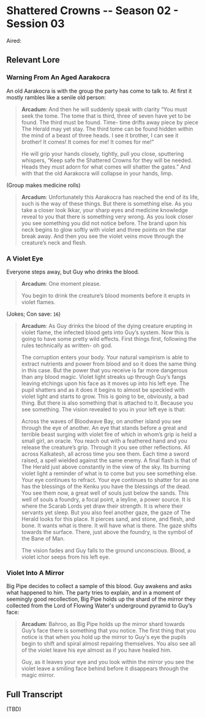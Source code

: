 # Shattered Crowns -- Season 02 - Session 03

Aired: 

## Relevant Lore

### Warning From An Aged Aarakocra

An old Aarakocra is with the group the party has come to talk to. At first it mostly rambles like a senile old person:

> **Arcadum**: And then he will suddenly speak with clarity “You must seek the tome. The tome that is third, three of seven have yet to be found. The third must be found. Time- time drifts away piece by piece The Herald may yet stay. The third tome can be found hidden within the mind of a beast of three heads. I see it brother, I can see it brother! It comes! It comes for me! It comes for me!”
>
> He will grip your hands closely, tightly, pull you close, sputtering whispers, “Keep safe the Shattered Crowns for they will be needed. Heads they must adorn for what comes will shatter the gates.” And with that the old Aarakocra will collapse in your hands, limp.

(Group makes medicine rolls)

> **Arcadum**: Unfortunately this Aarakocra has reached the end of its life, such is the way of these things. But there is something else. As you take a closer look Ikkar, your sharp eyes and medicine knowledge reveal to you that there is something very wrong. As you look closer you see something you did not notice before. The brand upon his neck begins to glow softly with violet and three points on the star break away. And then you see the violet veins move through the creature’s neck and flesh.

### A Violet Eye

Everyone steps away, but Guy who drinks the blood.

> **Arcadum**: One moment please.
>
> You begin to drink the creature’s blood moments before it erupts in violet flames.

(Jokes; Con save: `16`)

> **Arcadum**: As Guy drinks the blood of the dying creature erupting in violet flame, the infected blood gets into Guy’s system. Now this is going to have some pretty wild effects. First things first, following the rules technically as written- oh god.
>
> The corruption enters your body. Your natural vampirism is able to extract nutrients and power from blood and so it does the same thing in this case. But the power that you receive is far more dangerous than any blood magic. Violet light streaks up through Guy’s fangs leaving etchings upon his face as it moves up into his left eye. The pupil shatters and as it does it begins to almost be speckled with violet light and starts to grow. This is going to be, obviously, a bad thing. But there is also something that is attached to it. Because you see something. The vision revealed to you in your left eye is that:
>
> Across the waves of Bloodwave Bay, on another island you see through the eye of another. An eye that stands before a great and terrible beast surging with violet fire of which in whom’s grip is held a small girl, an oracle. You reach out with a feathered hand and you release the creature’s grip. Through it you see other reflections. All across Kalkatesh, all across time you see them. Each time a sword raised, a spell wielded against the same enemy. A final flash is that of The Herald just above constantly in the view of the sky. Its burning violet light a reminder of what is to come but you see something else. Your eye continues to refract. Your eye continues to shatter for as one has the blessings of the Kenku you have the  blessings of the dead. You see them now, a great well of souls just below the sands. This well of souls a foundry, a focal point, a leyline, a power source. It is where the Scarab Lords yet draw their strength. It is where their servants yet sleep. But you also feel another gaze, the gaze of The Herald looks for this place. It pierces sand, and stone, and flesh, and bone. It wants what is there. It will have what is there. The gaze shifts towards the surface. There, just above the foundry, is the symbol of the Bane of Man.
>
> The vision fades and Guy falls to the ground unconscious. Blood, a violet ichor seeps from his left eye.

### Violet Into A Mirror

Big Pipe decides to collect a sample of this blood. Guy awakens and asks what happened to him. The party tries to explain, and in a moment of seemingly good recollection, Big Pipe holds up the shard of the mirror they collected from the Lord of Flowing Water's underground pyramid to Guy’s face:

> **Arcadum**: Bahroo, as Big Pipe holds up the mirror shard towards Guy’s face there is something that you notice. The first thing that you notice is that when you hold up the mirror to Guy's eye the pupils begin to shift and spiral almost repairing themselves. You also see all of the violet leave his eye almost as if you have healed him.
>
> Guy, as it leaves your eye and you look within the mirror you see the violet leave a smiling face behind before it disappears through the magic mirror.


## Full Transcript

(TBD)
